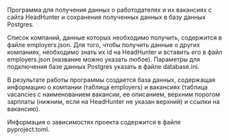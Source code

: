 Программа для получения данных о работодателях и их вакансиях с сайта HeadHunter и сохранения полученных данных в базу данных Postgres.


Список компаний, данные которых необходимо получить, содержится в файле employers.json. 
Для того, чтобы получить данные о других компаниях, необходимо знать их id на HeadHunter и вставить его в файл employers.json (название можно указать любое).
Параметры для подключения базе данных Postgres указать в файле database.ini.

В результате работы программы создается база данных, содержащая информацию о компании (таблица employers) и вакансиях (таблица vacancies с наименованием вакансии, ее описанием, верхним порогом зарплаты (нижним, если на HeadHunter не указан верхний) и ссылки на вакансию).

Информация о зависимостях проекта содержится в файле pyproject.toml.
